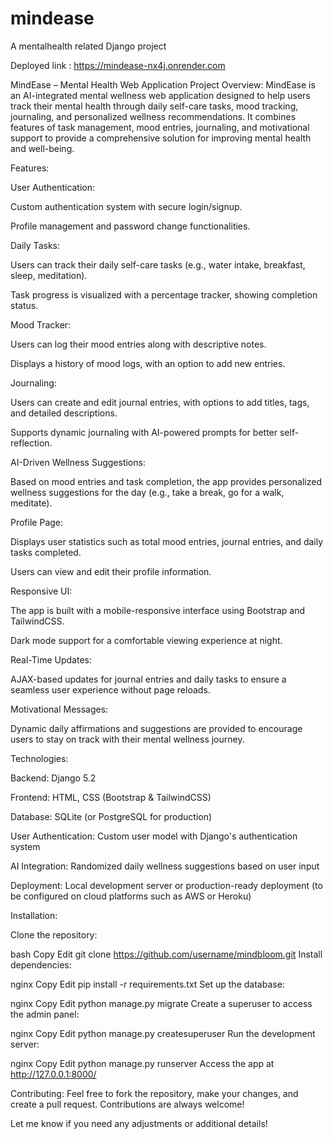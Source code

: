 # mindease
A mentalhealth related Django project

Deployed link : https://mindease-nx4j.onrender.com

MindEase – Mental Health Web Application
Project Overview:
MindEase is an AI-integrated mental wellness web application designed to help users track their mental health through daily self-care tasks, mood tracking, journaling, and personalized wellness recommendations. It combines features of task management, mood entries, journaling, and motivational support to provide a comprehensive solution for improving mental health and well-being.

Features:

User Authentication:

Custom authentication system with secure login/signup.

Profile management and password change functionalities.

Daily Tasks:

Users can track their daily self-care tasks (e.g., water intake, breakfast, sleep, meditation).

Task progress is visualized with a percentage tracker, showing completion status.

Mood Tracker:

Users can log their mood entries along with descriptive notes.

Displays a history of mood logs, with an option to add new entries.

Journaling:

Users can create and edit journal entries, with options to add titles, tags, and detailed descriptions.

Supports dynamic journaling with AI-powered prompts for better self-reflection.

AI-Driven Wellness Suggestions:

Based on mood entries and task completion, the app provides personalized wellness suggestions for the day (e.g., take a break, go for a walk, meditate).

Profile Page:

Displays user statistics such as total mood entries, journal entries, and daily tasks completed.

Users can view and edit their profile information.

Responsive UI:

The app is built with a mobile-responsive interface using Bootstrap and TailwindCSS.

Dark mode support for a comfortable viewing experience at night.

Real-Time Updates:

AJAX-based updates for journal entries and daily tasks to ensure a seamless user experience without page reloads.

Motivational Messages:

Dynamic daily affirmations and suggestions are provided to encourage users to stay on track with their mental wellness journey.

Technologies:

Backend: Django 5.2

Frontend: HTML, CSS (Bootstrap & TailwindCSS)

Database: SQLite (or PostgreSQL for production)

User Authentication: Custom user model with Django's authentication system

AI Integration: Randomized daily wellness suggestions based on user input

Deployment: Local development server or production-ready deployment (to be configured on cloud platforms such as AWS or Heroku)

Installation:

Clone the repository:

bash
Copy
Edit
git clone https://github.com/username/mindbloom.git
Install dependencies:

nginx
Copy
Edit
pip install -r requirements.txt
Set up the database:

nginx
Copy
Edit
python manage.py migrate
Create a superuser to access the admin panel:

nginx
Copy
Edit
python manage.py createsuperuser
Run the development server:

nginx
Copy
Edit
python manage.py runserver
Access the app at http://127.0.0.1:8000/

Contributing: Feel free to fork the repository, make your changes, and create a pull request. Contributions are always welcome!

Let me know if you need any adjustments or additional details!







